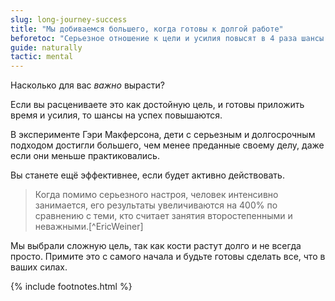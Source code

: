 ```yaml
---
slug: long-journey-success
title: "Мы добиваемся большего, когда готовы к долгой работе"
beforetoc: "Серьезное отношение к цели и усилия повысят в 4 раза шансы на успех." 
guide: naturally 
tactic: mental
---
```

Насколько для вас *важно* вырасти?

Если вы расцениваете это как достойную цель, и готовы приложить время и усилия, то шансы на успех повышаются.

В эксперименте Гэри Макферсона, дети с серьезным и долгосрочным подходом достигли большего, чем менее преданные своему делу, даже если они меньше практиковались.

Вы станете ещё эффективнее, если будет активно действовать. 

> Когда помимо серьезного настроя, человек интенсивно занимается, его результаты увеличиваются на 400% по сравнению с теми, кто считает занятия второстепенными и неважными.[^EricWeiner]

Мы выбрали сложную цель, так как кости растут долго и не всегда просто. Примите это с самого начала и будьте готовы сделать все, что в ваших силах.

{% include footnotes.html %}